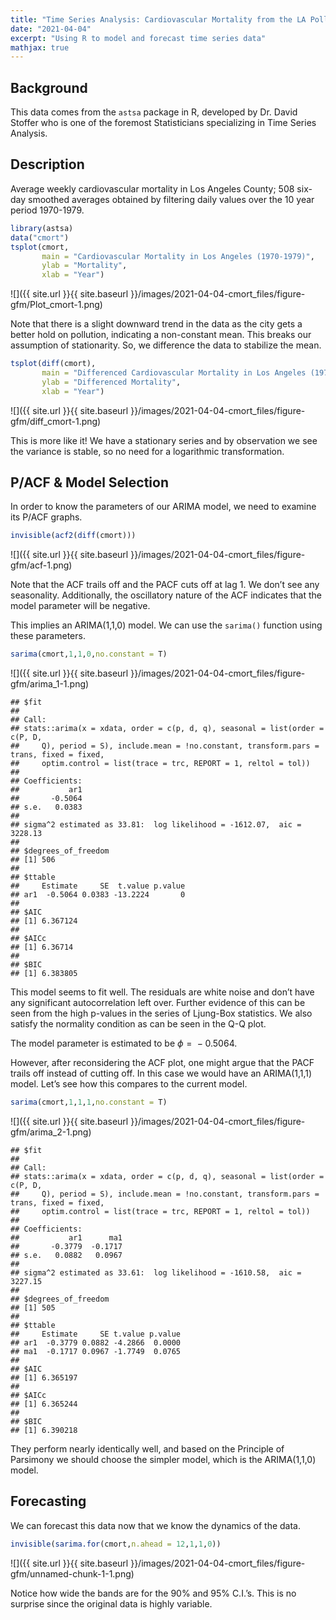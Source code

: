 ```yaml
---
title: "Time Series Analysis: Cardiovascular Mortality from the LA Pollution study"
date: "2021-04-04"
excerpt: "Using R to model and forecast time series data"
mathjax: true
---
```


## Background

This data comes from the `astsa` package in R, developed by Dr. David
Stoffer who is one of the foremost Statisticians specializing in Time
Series Analysis.

## Description

Average weekly cardiovascular mortality in Los Angeles County; 508
six-day smoothed averages obtained by filtering daily values over the 10
year period 1970-1979.

``` r
library(astsa)
data("cmort")
tsplot(cmort,
       main = "Cardiovascular Mortality in Los Angeles (1970-1979)",
       ylab = "Mortality",
       xlab = "Year")
```

![]({{ site.url }}{{ site.baseurl }}/images/2021-04-04-cmort_files/figure-gfm/Plot_cmort-1.png)<!-- -->

Note that there is a slight downward trend in the data as the city gets
a better hold on pollution, indicating a non-constant mean. This breaks
our assumption of stationarity. So, we difference the data to stabilize
the mean.

``` r
tsplot(diff(cmort),
       main = "Differenced Cardiovascular Mortality in Los Angeles (1970-1979)",
       ylab = "Differenced Mortality",
       xlab = "Year")
```

![]({{ site.url }}{{ site.baseurl }}/images/2021-04-04-cmort_files/figure-gfm/diff_cmort-1.png)<!-- -->

This is more like it! We have a stationary series and by observation we
see the variance is stable, so no need for a logarithmic transformation.

## P/ACF & Model Selection

In order to know the parameters of our ARIMA model, we need to examine
its P/ACF graphs.

``` r
invisible(acf2(diff(cmort)))
```

![]({{ site.url }}{{ site.baseurl }}/images/2021-04-04-cmort_files/figure-gfm/acf-1.png)<!-- -->

Note that the ACF trails off and the PACF cuts off at lag 1. We don’t
see any seasonality. Additionally, the oscillatory nature of the ACF
indicates that the model parameter will be negative.

This implies an ARIMA(1,1,0) model. We can use the `sarima()` function
using these parameters.

``` r
sarima(cmort,1,1,0,no.constant = T)
```

![]({{ site.url }}{{ site.baseurl }}/images/2021-04-04-cmort_files/figure-gfm/arima_1-1.png)<!-- -->

    ## $fit
    ## 
    ## Call:
    ## stats::arima(x = xdata, order = c(p, d, q), seasonal = list(order = c(P, D, 
    ##     Q), period = S), include.mean = !no.constant, transform.pars = trans, fixed = fixed, 
    ##     optim.control = list(trace = trc, REPORT = 1, reltol = tol))
    ## 
    ## Coefficients:
    ##           ar1
    ##       -0.5064
    ## s.e.   0.0383
    ## 
    ## sigma^2 estimated as 33.81:  log likelihood = -1612.07,  aic = 3228.13
    ## 
    ## $degrees_of_freedom
    ## [1] 506
    ## 
    ## $ttable
    ##     Estimate     SE  t.value p.value
    ## ar1  -0.5064 0.0383 -13.2224       0
    ## 
    ## $AIC
    ## [1] 6.367124
    ## 
    ## $AICc
    ## [1] 6.36714
    ## 
    ## $BIC
    ## [1] 6.383805

This model seems to fit well. The residuals are white noise and don’t
have any significant autocorrelation left over. Further evidence of this
can be seen from the high p-values in the series of Ljung-Box
statistics. We also satisfy the normality condition as can be seen in
the Q-Q plot.

The model parameter is estimated to be *ϕ* =  − 0.5064.

However, after reconsidering the ACF plot, one might argue that the PACF
trails off instead of cutting off. In this case we would have an
ARIMA(1,1,1) model. Let’s see how this compares to the current model.

``` r
sarima(cmort,1,1,1,no.constant = T)
```

![]({{ site.url }}{{ site.baseurl }}/images/2021-04-04-cmort_files/figure-gfm/arima_2-1.png)<!-- -->

    ## $fit
    ## 
    ## Call:
    ## stats::arima(x = xdata, order = c(p, d, q), seasonal = list(order = c(P, D, 
    ##     Q), period = S), include.mean = !no.constant, transform.pars = trans, fixed = fixed, 
    ##     optim.control = list(trace = trc, REPORT = 1, reltol = tol))
    ## 
    ## Coefficients:
    ##           ar1      ma1
    ##       -0.3779  -0.1717
    ## s.e.   0.0882   0.0967
    ## 
    ## sigma^2 estimated as 33.61:  log likelihood = -1610.58,  aic = 3227.15
    ## 
    ## $degrees_of_freedom
    ## [1] 505
    ## 
    ## $ttable
    ##     Estimate     SE t.value p.value
    ## ar1  -0.3779 0.0882 -4.2866  0.0000
    ## ma1  -0.1717 0.0967 -1.7749  0.0765
    ## 
    ## $AIC
    ## [1] 6.365197
    ## 
    ## $AICc
    ## [1] 6.365244
    ## 
    ## $BIC
    ## [1] 6.390218

They perform nearly identically well, and based on the Principle of
Parsimony we should choose the simpler model, which is the ARIMA(1,1,0)
model.

## Forecasting

We can forecast this data now that we know the dynamics of the data.

``` r
invisible(sarima.for(cmort,n.ahead = 12,1,1,0))
```

![]({{ site.url }}{{ site.baseurl }}/images/2021-04-04-cmort_files/figure-gfm/unnamed-chunk-1-1.png)<!-- -->

Notice how wide the bands are for the 90% and 95% C.I.’s. This is no
surprise since the original data is highly variable.